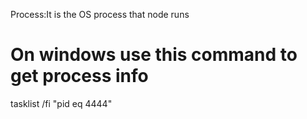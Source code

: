 
Process:It is the OS process that node runs

# On windows use this command to get process info
tasklist  /fi "pid eq 4444"